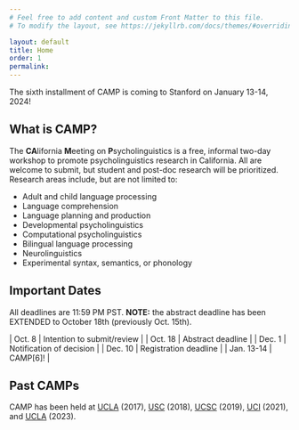 ```yaml
---
# Feel free to add content and custom Front Matter to this file.
# To modify the layout, see https://jekyllrb.com/docs/themes/#overriding-theme-defaults

layout: default
title: Home
order: 1
permalink:
---
```


The sixth installment of CAMP is coming to Stanford on January 13-14, 2024!

## What is CAMP?
The **CA**lifornia **M**eeting on **P**sycholinguistics is a free, informal two-day workshop to promote psycholinguistics research in California. All are welcome to submit, but student and post-doc research will be prioritized. Research areas include, but are not limited to:
* Adult and child language processing
* Language comprehension
* Language planning and production
* Developmental psycholinguistics 
* Computational psycholinguistics
* Bilingual language processing
* Neurolinguistics
* Experimental syntax, semantics, or phonology

## Important Dates
All deadlines are 11:59 PM PST. **NOTE:** the abstract deadline has been EXTENDED to October 18th (previously Oct. 15th).

| Oct. 8 | Intention to submit/review |
| Oct. 18 | Abstract deadline |
| Dec. 1 | Notification of decision |
| Dec. 10 | Registration deadline |
| Jan. 13-14 | CAMP\[6\]! |

## Past CAMPs
CAMP has been held at [UCLA](https://sites.google.com/view/camp-ucla2017/home) (2017), [USC](https://sites.google.com/view/camp-usc2018/home) (2018), [UCSC](https://sites.google.com/view/camp-ucsc/) (2019), [UCI](https://sites.google.com/view/camp-2021/home) (2021), and [UCLA](https://sites.google.com/view/camp5-ucla) (2023).